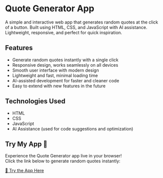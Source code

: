 # Quote Generator App

A simple and interactive web app that generates random quotes at the click of a button. 
Built using HTML, CSS, and JavaScript with AI assistance. Lightweight, responsive, and perfect for quick inspiration.

## Features

- Generate random quotes instantly with a single click
- Responsive design, works seamlessly on all devices
- Smooth user interface with modern design
- Lightweight and fast, minimal loading time
- AI-assisted development for faster and cleaner code
- Easy to extend with new features in the future

## Technologies Used

- HTML
- CSS
- JavaScript
- AI Assistance (used for code suggestions and optimization)
  
## Try My App 🚀

Experience the Quote Generator app live in your browser!  
Click the link below to generate random quotes instantly:

[🌟 Try the App Here]( https://ruchit1806.github.io/Quote-Generator/)

